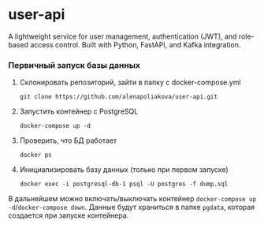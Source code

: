 # user-api
A lightweight service for user management, authentication (JWT), and role-based access control. Built with Python, FastAPI, and Kafka integration.
### Первичный запуск базы данных
1. Склонировать репозиторий, зайти в папку с docker-compose.yml

	`git clone https://github.com/alenapoliakova/user-api.git`

2. Запустить контейнер с PostgreSQL

	`docker-compose up -d`
3. Проверить, что БД работает

	`docker ps`

4. Инициализировать базу данных (только при первом запуске)

	`docker exec -i postgresql-db-1 psql -U postgres -f dump.sql`
    
В дальнейшем можно включать/выключать контейнер `docker-compose up -d`/`docker-compose down`. Данные будут храниться в папке `pgdata`, которая создается при запуске контейнера.